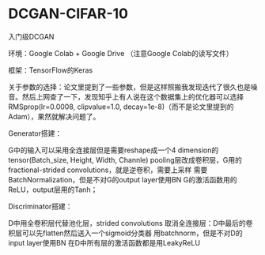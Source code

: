 # DCGAN-CIFAR-10
入门级DCGAN

环境：Google Colab + Google Drive （注意Google Colab的读写文件）

框架：TensorFlow的Keras

关于参数的选择：论文里提到了一些参数，但是这样照搬我发现迭代了很久也是噪音。然后上网查了一下，发现知乎上有人说在这个数据集上的优化器可以选择RMSprop(lr=0.0008, clipvalue=1.0, decay=1e-8)（而不是论文里提到的Adam），果然就解决问题了。


Generator搭建：

G中的输入可以采用全连接层但是需要reshape成一个4 dimension的tensor(Batch_size, Height, Width, Channle)
pooling层改成卷积层，G用的fractional-strided convolutions，就是逆卷积，需要上采样
需要BatchNormalization，但是不对G的output layer使用BN
G的激活函数用的ReLU，output层用的Tanh；

Discriminator搭建：

D中用全卷积层代替池化层，strided convolutions
取消全连接层：D中最后的卷积层可以先flatten然后送入一个sigmoid分类器
用batchnorm，但是不对D的input layer使用BN
在D中所有层的激活函数都是用LeakyReLU


